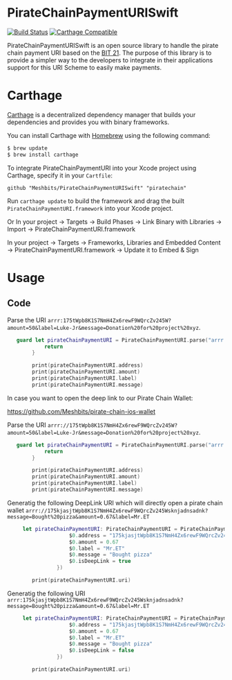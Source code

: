 # PirateChainPaymentURISwift

[![Build Status](https://travis-ci.org/SandroMachado/BitcoinPaymentURISwift.svg?branch=master)](https://travis-ci.org/SandroMachado/BitcoinPaymentURISwift)
[![Carthage Compatible](https://img.shields.io/badge/Carthage-compatible-4BC51D.svg?style=flat)](https://github.com/Carthage/Carthage)

PirateChainPaymentURISwift is an open source library to handle the pirate chain payment URI based on the [BIT 21](https://github.com/bitcoin/bips/blob/master/bip-0021.mediawiki). The purpose of this library is to provide a simpler way to the developers to integrate in their applications support for this URI Scheme to easily make payments.

# Carthage

[Carthage](https://github.com/Carthage/Carthage) is a decentralized dependency manager that builds your dependencies and provides you with binary frameworks.

You can install Carthage with [Homebrew](http://brew.sh/) using the following command:

```bash
$ brew update
$ brew install carthage
```

To integrate PirateChainPaymentURI into your Xcode project using Carthage, specify it in your `Cartfile`:

```ogdl
github "Meshbits/PirateChainPaymentURISwift" "piratechain"
```

Run `carthage update` to build the framework and drag the built `PirateChainPaymentURI.framework` into your Xcode project.

Or In your project -> Targets -> Build Phases -> Link Binary with Libraries -> Import -> PirateChainPaymentURI.framework

In your project -> Targets -> Frameworks, Libraries and Embedded Content -> PirateChainPaymentURI.framework -> Update it to Embed & Sign 

# Usage

## Code

Parse the URI `arrr:175tWpb8K1S7NmH4Zx6rewF9WQrcZv245W?amount=50&label=Luke-Jr&message=Donation%20for%20project%20xyz`.

```Swift
   guard let pirateChainPaymentURI = PirateChainPaymentURI.parse("arrr:175kjasjtWpb8K1S7NmH4Zx6rewF9WQrcZv245Wsknjadnsadnk?message=Bought%20pizza&amount=0.67&label=Mr.ET") else {
            return
        }

        print(pirateChainPaymentURI.address)
        print(pirateChainPaymentURI.amount)
        print(pirateChainPaymentURI.label)
        print(pirateChainPaymentURI.message)
```

In case you want to open the deep link to our Pirate Chain Wallet:

https://github.com/Meshbits/pirate-chain-ios-wallet

Parse the URI `arrr://175tWpb8K1S7NmH4Zx6rewF9WQrcZv245W?amount=50&label=Luke-Jr&message=Donation%20for%20project%20xyz`.

```Swift
   guard let pirateChainPaymentURI = PirateChainPaymentURI.parse("arrr://175kjasjtWpb8K1S7NmH4Zx6rewF9WQrcZv245Wsknjadnsadnk?message=Bought%20pizza&amount=0.67&label=Mr.ET") else {
            return
        }

        print(pirateChainPaymentURI.address)
        print(pirateChainPaymentURI.amount)
        print(pirateChainPaymentURI.label)
        print(pirateChainPaymentURI.message)
```

Generatig the following DeepLink URI which will directly open a pirate chain wallet `arrr://175kjasjtWpb8K1S7NmH4Zx6rewF9WQrcZv245Wsknjadnsadnk?message=Bought%20pizza&amount=0.67&label=Mr.ET`

```Swift
     let pirateChainPaymentURI: PirateChainPaymentURI = PirateChainPaymentURI.init(build: {
                    $0.address = "175kjasjtWpb8K1S7NmH4Zx6rewF9WQrcZv245Wsknjadnsadnk"
                    $0.amount = 0.67
                    $0.label = "Mr.ET"
                    $0.message = "Bought pizza"
                    $0.isDeepLink = true
                })

        print(pirateChainPaymentURI.uri)
```

Generatig the following URI `arrr:175kjasjtWpb8K1S7NmH4Zx6rewF9WQrcZv245Wsknjadnsadnk?message=Bought%20pizza&amount=0.67&label=Mr.ET`

```Swift
     let pirateChainPaymentURI: PirateChainPaymentURI = PirateChainPaymentURI.init(build: {
                    $0.address = "175kjasjtWpb8K1S7NmH4Zx6rewF9WQrcZv245Wsknjadnsadnk"
                    $0.amount = 0.67
                    $0.label = "Mr.ET"
                    $0.message = "Bought pizza"
                    $0.isDeepLink = false 
                })

        print(pirateChainPaymentURI.uri)
```
